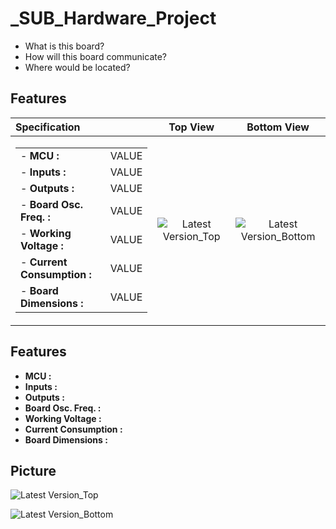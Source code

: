 # _SUB_Hardware_Project

- What is this board? 
- How will this board communicate?
- Where would be located?

## Features

|Specification|Top View|Bottom View|
|:---|:---:|:---:|
|<table><tbody><tr><td>- __MCU :__</td> <td> VALUE </td></tr> <tr><td>- __Inputs :__</td> <td> VALUE </td></tr> <tr><td>- __Outputs :__</td> <td> VALUE </td></tr> <tr><td>- __Board Osc. Freq. :__</td> <td> VALUE </td></tr> <tr><td>- __Working Voltage :__</td> <td> VALUE </td></tr> <tr><td>- __Current Consumption :__</td> <td> VALUE </td></tr> <tr><td>- __Board Dimensions :__ </td> <td> VALUE </td></tr></tbody></table>|![Latest Version_Top](https://github.com/mend0z0)|![Latest Version_Bottom](https://github.com/mend0z0)|







## Features

- __MCU :__ 
- __Inputs :__ 
- __Outputs :__ 
- __Board Osc. Freq. :__ 
- __Working Voltage :__
- __Current Consumption :__
- __Board Dimensions :__

## Picture

![Latest Version_Top](https://github.com/mend0z0)

![Latest Version_Bottom](https://github.com/mend0z0)